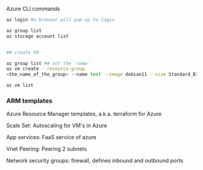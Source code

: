 
Azure CLI commands

```bash
az login #a browser will pop-up to login

az group list
az storage account list


## create VM

az group list ## not the `name`
az vm create --resource-group 
<the_name_of_the_group> --name test --image debian11 --size Standard_B1ms --admin-username azureuser --generate-ssh-keys --public-ip-sku Standard

az vm list 
```

### ARM templates
Azure Resource Manager templates, a.k.a. terraform for Azure



Scale Set: Autoscaling for VM's in Azure

App services: FaaS service of azure 

Vnet Peering: Peering 2 subnets 


Network security groups: firewall, defines inbound and outbound ports